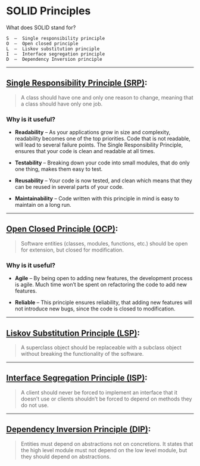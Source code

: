 # SOLID Principles

What does SOLID stand for?

    S  –  Single responsibility principle
    O  –  Open closed principle
    L  –  Liskov substitution principle
    I  –  Interface segregation principle
    D  –  Dependency Inversion principle

----

## [Single Responsibility Principle (SRP)](https://github.com/omarhosny206/SOLID-Principles/tree/master/srp):
> A class should have one and only one reason to change, meaning that a class should have only one job.

### Why is it useful?
- **Readability** – As your applications grow in size and complexity, readability becomes one of the top priorities. Code that is not readable, will lead to several failure points. The Single Responsibility Principle, ensures that your code is clean and readable at all times.

- **Testability** –  Breaking down your code into small modules, that do only one thing, makes them easy to test.

- **Reusability** – Your code is now tested, and clean which means that they can be reused in several parts of your code.
  
-  **Maintainability** – Code written with this principle in mind is easy to maintain on a long run.

----

## [Open Closed Principle (OCP)](https://github.com/omarhosny206/SOLID-Principles/tree/master/ocp):
> Software entities (classes, modules, functions, etc.) should be open for extension, but closed for modification.

### Why is it useful?
- **Agile** – By being open to adding new features, the development process is agile. Much time won’t be spent on refactoring the code to add new features.

- **Reliable** –  This principle ensures reliability, that adding new features will not introduce new bugs, since the code is closed to modification.

----

## [Liskov Substitution Principle (LSP)](https://github.com/omarhosny206/SOLID-Principles/tree/master/lsp):
> A superclass object should be replaceable with a subclass object without breaking the functionality of the software.

----

## [Interface Segregation Principle (ISP)](https://github.com/omarhosny206/SOLID-Principles/tree/master/isp):
> A client should never be forced to implement an interface that it doesn’t use or clients shouldn’t be forced to depend on methods they do not use.

----

## [Dependency Inversion Principle (DIP)](https://github.com/omarhosny206/SOLID-Principles/tree/master/dip):
> Entities must depend on abstractions not on concretions. It states that the high level module must not depend on the low level module, but they should depend on abstractions.


